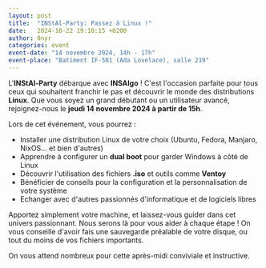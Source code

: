 ```yaml
---
layout: post
title:  "INStAl-Party: Passez à Linux !"
date:   2024-10-22 19:10:15 +0200
author: 0nyr
categories: event
event-date: "14 novembre 2024, 14h - 17h"
event-place: "Batiment IF-501 (Ada Lovelace), salle 219"
---
```


L'**INStAl-Party** débarque avec **INSAlgo** ! C'est l'occasion parfaite pour tous ceux qui souhaitent franchir le pas et découvrir le monde des distributions **Linux**. Que vous soyez un grand débutant ou un utilisateur avancé, rejoignez-nous le **jeudi 14 novembre 2024 à partir de 15h**.

Lors de cet événement, vous pourrez :
- Installer une distribution Linux de votre choix (Ubuntu, Fedora, Manjaro, NixOS... et bien d'autres)
- Apprendre à configurer un **dual boot** pour garder Windows à côté de Linux
- Découvrir l'utilisation des fichiers **.iso** et outils comme **Ventoy**
- Bénéficier de conseils pour la configuration et la personnalisation de votre système
- Echanger avec d'autres passionnés d'informatique et de logiciels libres

Apportez simplement votre machine, et laissez-vous guider dans cet univers passionnant. Nous serons là pour vous aider à chaque étape ! On vous conseille d'avoir fais une sauvegarde préalable de votre disque, ou tout du moins de vos fichiers importants. 

On vous attend nombreux pour cette après-midi conviviale et instructive.
